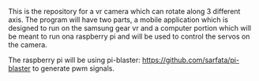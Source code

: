 This is the repository for a vr camera which can rotate along 3 different axis.
The program will have two parts, a mobile application which is designed to run
on the samsung gear vr and a computer portion which will be meant to run ona
raspberry pi and will be used to control the servos on the camera.

The raspberry pi will be using pi-blaster: https://github.com/sarfata/pi-blaster to generate pwm signals.
